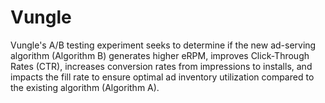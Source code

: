 # Vungle
Vungle's A/B testing experiment seeks to determine if the new ad-serving algorithm (Algorithm B) generates higher eRPM, improves Click-Through Rates (CTR), increases conversion rates from impressions to installs, and impacts the fill rate to ensure optimal ad inventory utilization compared to the existing algorithm (Algorithm A).
